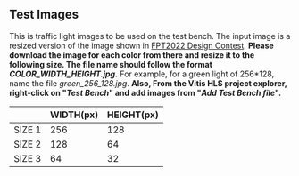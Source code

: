 ## Test Images
This is traffic light images to be used on the test bench. The input image is a resized version of the image shown in [FPT2022 Design Contest](https://wp.rs.cs.okayama-u.ac.jp/design-contest-fpt2022/contents-and-conditions/#traffic_light). **Please download the image for each color from there and resize it to the following size. The file name should follow the format *COLOR_WIDTH_HEIGHT.jpg*.** For example, for a green light of 256\*128, name the file *green_256_128.jpg*. **Also, From the Vitis HLS project explorer, right-click on "*Test Bench*" and add images from "*Add Test Bench file*".**

|        | WIDTH(px) | HEIGHT(px) |
|--------|-----------|------------|
| SIZE 1 |    256    |     128    |
| SIZE 2 |    128    |      64    |
| SIZE 3 |     64    |      32    |

